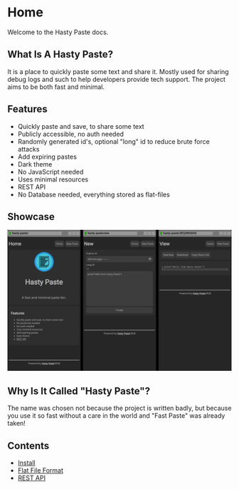 # Home
Welcome to the Hasty Paste docs.

## What Is A Hasty Paste?
It is a place to quickly paste some text and share it. Mostly used for sharing debug logs and such to help developers provide tech support. The project aims to be both fast and minimal.

## Features
- Quickly paste and save, to share some text
- Publicly accessible, no auth needed
- Randomly generated id's, optional "long" id to reduce brute force attacks
- Add expiring pastes
- Dark theme
- No JavaScript needed
- Uses minimal resources
- REST API
- No Database needed, everything stored as flat-files

## Showcase
[![Showcase Image](assets/showcase.png)](assets/showcase.png)

## Why Is It Called "Hasty Paste"?
The name was chosen not because the project is written badly, but because you use it so fast without a care in the world and "Fast Paste" was already taken!

## Contents
- [Install](install.md)
- [Flat File Format](flat-file-format.md)
- [REST API](rest-api.md)
